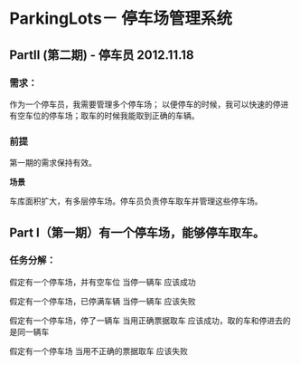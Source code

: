 ParkingLots－ 停车场管理系统
==============
## PartII (第二期) - 停车员 2012.11.18

### 需求：

作为一个停车员，我需要管理多个停车场；
以便停车的时候，我可以快速的停进有空车位的停车场；取车的时候我能取到正确的车辆。

### 前提

第一期的需求保持有效。

**场景**

车库面积扩大，有多层停车场。停车员负责停车取车并管理这些停车场。



## Part I（第一期）有一个停车场，能够停车取车。

### 任务分解：

假定有一个停车场，并有空车位
当停一辆车
应该成功

假定有一个停车场，已停满车辆
当停一辆车
应该失败

假定有一个停车场，停了一辆车
当用正确票据取车
应该成功，取的车和停进去的是同一辆车

假定有一个停车场
当用不正确的票据取车
应该失败
